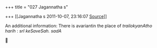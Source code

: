 +++
title = "027 Jagannatha s"

+++
[[Jagannatha s	2011-10-07, 23:16:07 [Source](https://groups.google.com/g/bvparishat/c/_zeq4X_GJjk)]]



An additional information: There is avariantin the place of *trailokyanAtho harih* : *srI keSaveSah. sadA*



